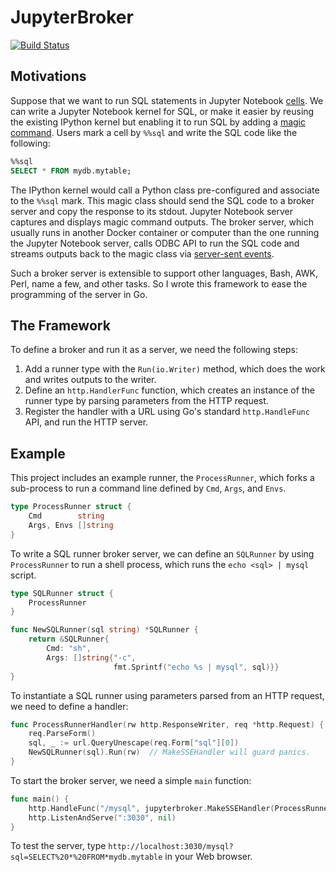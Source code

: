 # JupyterBroker

[![Build Status](https://travis-ci.org/wangkuiyi/JupyterBroker.svg?branch=develop)](https://travis-ci.org/wangkuiyi/JupyterBroker)

## Motivations

Suppose that we want to run SQL statements in Jupyter Notebook [cells](https://jupyter-notebook.readthedocs.io/en/stable/examples/Notebook/Notebook%20Basics.html?highlight=code%20cell#Edit-mode).  We can write a Jupyter Notebook kernel for SQL, or make it easier by reusing the existing IPython kernel but enabling it to run SQL by adding a [magic command](https://ipython.org/ipython-doc/3/config/custommagics.html#defining-magics).  Users mark a cell by `%%sql` and write the SQL code like the following:

```sql
%%sql
SELECT * FROM mydb.mytable;
```

The IPython kernel would call a Python class pre-configured and associate to the `%%sql` mark.  This magic class should send the SQL code to a broker server and copy the response to its stdout.  Jupyter Notebook server captures and displays magic command outputs.  The broker server, which usually runs in another Docker container or computer than the one running the Jupyter Notebook server, calls ODBC API to run the SQL code and streams outputs back to the magic class via [server-sent events](https://en.wikipedia.org/wiki/Server-sent_events).

Such a broker server is extensible to support other languages, Bash, AWK, Perl, name a few, and other tasks.  So I wrote this framework to ease the programming of the server in Go.


## The Framework

To define a broker and run it as a server, we need the following steps:

1. Add a runner type with the `Run(io.Writer)` method, which does the work and writes outputs to the writer.
1. Define an `http.HandlerFunc` function, which creates an instance of the runner type by parsing parameters from the HTTP request.
1. Register the handler with a URL using Go's standard `http.HandleFunc` API, and run the HTTP server.


## Example

This project includes an example runner, the `ProcessRunner`, which forks a sub-process to run a command line defined by `Cmd`, `Args`, and `Envs`.

```go
type ProcessRunner struct {
    Cmd        string
    Args, Envs []string
}
```

To write a SQL runner broker server, we can define an `SQLRunner` by using `ProcessRunner` to run a shell process, which runs the `echo <sql> | mysql` script.

```go
type SQLRunner struct {
    ProcessRunner
}

func NewSQLRunner(sql string) *SQLRunner {
    return &SQLRunner{
        Cmd: "sh", 
        Args: []string{"-c",
                       fmt.Sprintf("echo %s | mysql", sql)}}
}
```


To instantiate a SQL runner using parameters parsed from an HTTP request, we need to define a handler:

```go
func ProcessRunnerHandler(rw http.ResponseWriter, req *http.Request) {
    req.ParseForm()
    sql, _ := url.QueryUnescape(req.Form["sql"][0])
    NewSQLRunner(sql).Run(rw)  // MakeSSEHandler will guard panics.
}
```

To start the broker server, we need a simple `main` function:

```go
func main() {
    http.HandleFunc("/mysql", jupyterbroker.MakeSSEHandler(ProcessRunnerHandler))
    http.ListenAndServe(":3030", nil)
}
```

To test the server, type `http://localhost:3030/mysql?sql=SELECT%20*%20FROM*mydb.mytable` in your Web browser.
